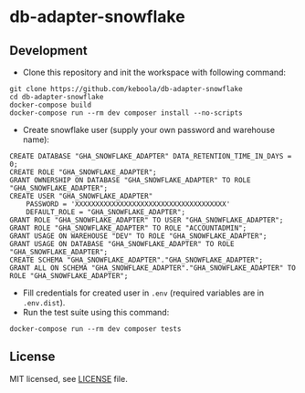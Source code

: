 # db-adapter-snowflake

## Development
 
* Clone this repository and init the workspace with following command:

```
git clone https://github.com/keboola/db-adapter-snowflake
cd db-adapter-snowflake
docker-compose build
docker-compose run --rm dev composer install --no-scripts
```

* Create snowflake user (supply your own password and warehouse name):
```
CREATE DATABASE "GHA_SNOWFLAKE_ADAPTER" DATA_RETENTION_TIME_IN_DAYS = 0;
CREATE ROLE "GHA_SNOWFLAKE_ADAPTER";
GRANT OWNERSHIP ON DATABASE "GHA_SNOWFLAKE_ADAPTER" TO ROLE "GHA_SNOWFLAKE_ADAPTER";
CREATE USER "GHA_SNOWFLAKE_ADAPTER"
    PASSWORD = 'XXXXXXXXXXXXXXXXXXXXXXXXXXXXXXXXXXXXX'
    DEFAULT_ROLE = "GHA_SNOWFLAKE_ADAPTER";
GRANT ROLE "GHA_SNOWFLAKE_ADAPTER" TO USER "GHA_SNOWFLAKE_ADAPTER";
GRANT ROLE "GHA_SNOWFLAKE_ADAPTER" TO ROLE "ACCOUNTADMIN";
GRANT USAGE ON WAREHOUSE "DEV" TO ROLE "GHA_SNOWFLAKE_ADAPTER";
GRANT USAGE ON DATABASE "GHA_SNOWFLAKE_ADAPTER" TO ROLE "GHA_SNOWFLAKE_ADAPTER";
CREATE SCHEMA "GHA_SNOWFLAKE_ADAPTER"."GHA_SNOWFLAKE_ADAPTER";
GRANT ALL ON SCHEMA "GHA_SNOWFLAKE_ADAPTER"."GHA_SNOWFLAKE_ADAPTER" TO ROLE "GHA_SNOWFLAKE_ADAPTER";
```

* Fill credentials for created user in `.env` (required variables are in `.env.dist`). 
* Run the test suite using this command:

```
docker-compose run --rm dev composer tests
```

## License

MIT licensed, see [LICENSE](./LICENSE) file.
